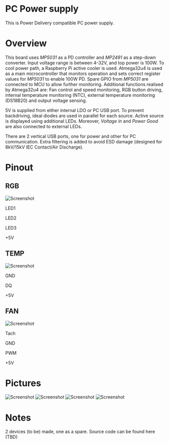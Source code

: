 # PC Power supply
This is Power Delivery compatible PC power supply.

# Overview
This board uses *MP5031* as a PD controller and *MP2491* as a step-down converter. Input voltage range is between 4-32V, and top power is 100W.
To cool power path, a Raspberry Pi active cooler is used.
Atmega32u4 is used as a main microcontroller that monitors operation and sets correct register values for *MP5031* to enable 100W PD.
Spare GPIO  from *MP5031* are connected to MCU to allow further monitoring.
Additional functions realised by Atmega32u4 are: Fan control and speed monitoring, RGB button driving, internal temperature monitoring (NTC), external temperature monitoring (DS18B20) and output voltage sensing.

5V is supplied from either internal LDO or PC USB port. To prevent backdriving, ideal diodes are used in parallel for each source.
Active source is displayed using additional LEDs.
Moreover, *Voltage in* and *Power Good* are also connected to external LEDs.

There are 2 vertical USB ports, one for power and other for PC communication.
Extra filtering is added to avoid ESD damage (designed for 8kV/15kV IEC Contact/Air Discharge).

# Pinout
## RGB
![Screenshot](Images/RGB.png)

LED1

LED2

LED3

+5V

## TEMP

![Screenshot](Images/TEMP.png)

GND

DQ

+5V

## FAN

![Screenshot](Images/FAN.png)

Tach

GND

PWM

+5V


# Pictures
![Screenshot](Images/Board.png)
![Screenshot](Images/TOP_cooler.png)
![Screenshot](Images/TOP_no_cooler.png)
![Screenshot](Images/Dimensions.png)
# Notes
2 devices (to be) made, one as a spare. Source code can be found here (TBD)
